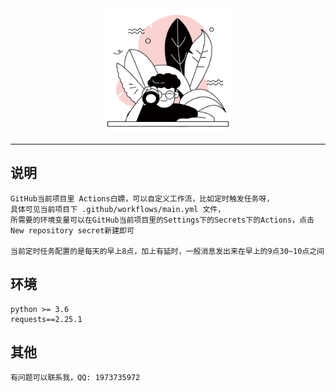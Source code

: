 <div align="center">
    <img src="logo.png" width=200px height=200px>
</div>

<hr>

## 说明
    GitHub当前项目里 Actions白嫖，可以自定义工作流，比如定时触发任务呀，
    具体可见当前项目下 .github/workflows/main.yml 文件，
    所需要的环境变量可以在GitHub当前项目里的Settings下的Secrets下的Actions，点击New repository secret新建即可

    当前定时任务配置的是每天的早上8点，加上有延时，一般消息发出来在早上的9点30~10点之间

## 环境
    python >= 3.6
    requests==2.25.1

## 其他
    有问题可以联系我，QQ: 1973735972